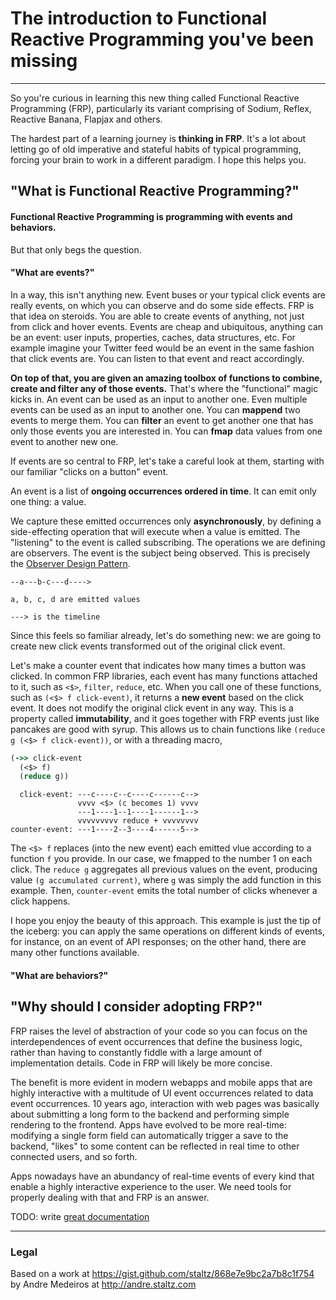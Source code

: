 # The introduction to Functional Reactive Programming you've been missing

---

So you're curious in learning this new thing called Functional Reactive Programming (FRP), particularly its variant comprising of Sodium, Reflex, Reactive Banana, Flapjax and others.

The hardest part of a learning journey is **thinking in FRP**.  It's a lot about letting go of old imperative and stateful habits of typical programming, forcing your brain to work in a different paradigm.  I hope this helps you.

## "What is Functional Reactive Programming?"

#### Functional Reactive Programming is programming with events and behaviors.

But that only begs the question.

#### "What are events?"

In a way, this isn't anything new.  Event buses or your typical click events are really events, on which you can observe and do some side effects.  FRP is that idea on steroids.  You are able to create events of anything, not just from click and hover events.  Events are cheap and ubiquitous, anything can be an event: user inputs, properties, caches, data structures, etc.  For example imagine your Twitter feed would be an event in the same fashion that click events are.  You can listen to that event and react accordingly.

**On top of that, you are given an amazing toolbox of functions to combine, create and filter any of those events.**  That's where the "functional" magic kicks in.  An event can be used as an input to another one.  Even multiple events can be used as an input to another one.  You can __mappend__ two events to merge them.  You can __filter__ an event to get another one that has only those events you are interested in.  You can __fmap__ data values from one event to another new one.

If events are so central to FRP, let's take a careful look at them, starting with our familiar "clicks on a button" event.

An event is a list of **ongoing occurrences ordered in time**.  It can emit only one thing: a value.

We capture these emitted occurrences only **asynchronously**, by defining a side-effecting operation that will execute when a value is emitted.  The "listening" to the event is called subscribing.  The operations we are defining are observers.  The event is the subject being observed.  This is precisely the [Observer Design Pattern](https://en.wikipedia.org/wiki/Observer_pattern).

```
--a---b-c---d---->

a, b, c, d are emitted values

---> is the timeline
```

Since this feels so familiar already, let's do something new: we are going to create new click events transformed out of the original click event.

Let's make a counter event that indicates how many times a button was clicked.  In common FRP libraries, each event has many functions attached to it, such as `<$>`, `filter`, `reduce`, etc.  When you call one of these functions, such as `(<$> f click-event)`, it returns a **new event** based on the click event.  It does not modify the original click event in any way.  This is a property called **immutability**, and it goes together with FRP events just like pancakes are good with syrup.  This allows us to chain functions like `(reduce g (<$> f click-event))`, or with a threading macro,

<!-- TODO define <$> -->

```clojure
(->> click-event
  (<$> f)
  (reduce g))
```

<!-- TODO add a graph -->

```
  click-event: ---c----c--c----c------c-->
               vvvv <$> (c becomes 1) vvvv
               ---1----1--1----1------1-->
               vvvvvvvvv reduce + vvvvvvvv
counter-event: ---1----2--3----4------5-->
```

The `<$> f` replaces (into the new event) each emitted vlue according to a function `f` you provide.  In our case, we fmapped to the number 1 on each click.  The `reduce g` aggregates all previous values on the event, producing value `(g accumulated current)`, where `g` was simply the add function in this example.  Then, `counter-event` emits the total number of clicks whenever a click happens.

I hope you enjoy the beauty of this approach.  This example is just the tip of the iceberg: you can apply the same operations on different kinds of events, for instance, on an event of API responses; on the other hand, there are many other functions available.

#### "What are behaviors?"
<!-- TODO describe behaviors -->

## "Why should I consider adopting FRP?"

FRP raises the level of abstraction of your code so you can focus on the interdependences of event occurrences that define the business logic, rather than having to constantly fiddle with a large amount of implementation details.  Code in FRP will likely be more concise.

The benefit is more evident in modern webapps and mobile apps that are highly interactive with a multitude of UI event occurrences related to data event occurrences.  10 years ago, interaction with web pages was basically about submitting a long form to the backend and performing simple rendering to the frontend.  Apps have evolved to be more real-time: modifying a single form field can automatically trigger a save to the backend, "likes" to some content can be reflected in real time to other connected users, and so forth.

Apps nowadays have an abundancy of real-time events of every kind that enable a highly interactive experience to the user.  We need tools for properly dealing with that and FRP is an answer.

TODO: write [great documentation](http://jacobian.org/writing/what-to-write/)

---

### Legal
Based on a work at https://gist.github.com/staltz/868e7e9bc2a7b8c1f754 by Andre Medeiros at http://andre.staltz.com
